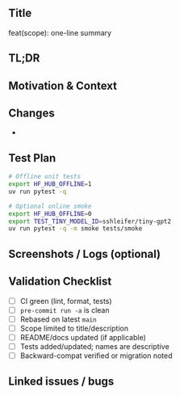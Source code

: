 ## Title

feat(scope): one-line summary

## TL;DR

<!-- Briefly describe what changed and why. Call out reviewer focus. -->

## Motivation & Context

<!-- Why is this change needed? What problems does it solve? -->

## Changes

- <!-- Bullet notable changes (files/subsystems, flags, configs). -->

## Test Plan

```bash
# Offline unit tests
export HF_HUB_OFFLINE=1
uv run pytest -q

# Optional online smoke
export HF_HUB_OFFLINE=0
export TEST_TINY_MODEL_ID=sshleifer/tiny-gpt2
uv run pytest -q -m smoke tests/smoke
```

## Screenshots / Logs (optional)

<!-- Paste output, screenshots, or links to artifacts. -->

## Validation Checklist

- [ ] CI green (lint, format, tests)
- [ ] `pre-commit run -a` is clean
- [ ] Rebased on latest `main`
- [ ] Scope limited to title/description
- [ ] README/docs updated (if applicable)
- [ ] Tests added/updated; names are descriptive
- [ ] Backward-compat verified or migration noted

## Linked issues / bugs

<!-- Closes #123 / Fixes #456 / Resolves #789 -->
